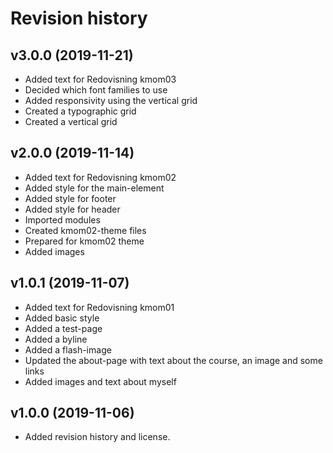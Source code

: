 Revision history
==================

v3.0.0 (2019-11-21)
--------------------

* Added text for Redovisning kmom03
* Decided which font families to use
* Added responsivity using the vertical grid
* Created a typographic grid
* Created a vertical grid


v2.0.0 (2019-11-14)
--------------------

* Added text for Redovisning kmom02
* Added style for the main-element
* Added style for footer
* Added style for header
* Imported modules
* Created kmom02-theme files
* Prepared for kmom02 theme
* Added images


v1.0.1 (2019-11-07)
--------------------

* Added text for Redovisning kmom01
* Added basic style
* Added a test-page
* Added a byline
* Added a flash-image
* Updated the about-page with text about the course, an image and some links
* Added images and text about myself


v1.0.0 (2019-11-06)
--------------------

* Added revision history and license.
